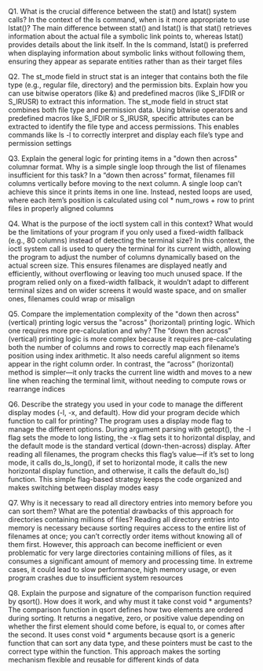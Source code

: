 Q1. What is the crucial difference between the stat() and lstat() system calls? In the context of the ls command, when is it more appropriate to use lstat()?
The main difference between stat() and lstat() is that stat() retrieves information about the actual file a symbolic link points to, whereas lstat() provides details about the link itself. In the ls command, lstat() is preferred when displaying information about symbolic links without following them, ensuring they appear as separate entities rather than as their target files

Q2. The st_mode field in struct stat is an integer that contains both the file type (e.g., regular file, directory) and the permission bits. Explain how you can use bitwise operators (like &) and predefined macros (like S_IFDIR or S_IRUSR) to extract this information.
The st_mode field in struct stat combines both file type and permission data. Using bitwise operators and predefined macros like S_IFDIR or S_IRUSR, specific attributes can be extracted to identify the file type and access permissions. This enables commands like ls -l to correctly interpret and display each file’s type and permission settings

Q3. Explain the general logic for printing items in a "down then across" columnar format. Why is a simple single loop through the list of filenames insufficient for this task?
In a “down then across” format, filenames fill columns vertically before moving to the next column. A single loop can’t achieve this since it prints items in one line. Instead, nested loops are used, where each item’s position is calculated using col * num_rows + row to print files in properly aligned columns

Q4. What is the purpose of the ioctl system call in this context? What would be the limitations of your program if you only used a fixed-width fallback (e.g., 80 columns) instead of detecting the terminal size?
In this context, the ioctl system call is used to query the terminal for its current width, allowing the program to adjust the number of columns dynamically based on the actual screen size. This ensures filenames are displayed neatly and efficiently, without overflowing or leaving too much unused space. If the program relied only on a fixed-width fallback, it wouldn’t adapt to different terminal sizes  and on wider screens it would waste space, and on smaller ones, filenames could wrap or misalign

Q5. Compare the implementation complexity of the "down then across" (vertical) printing logic versus the "across" (horizontal) printing logic. Which one requires more pre-calculation and why?
The “down then across” (vertical) printing logic is more complex because it requires pre-calculating both the number of columns and rows to correctly map each filename’s position using index arithmetic. It also needs careful alignment so items appear in the right column order. In contrast, the “across” (horizontal) method is simpler—it only tracks the current line width and moves to a new line when reaching the terminal limit, without needing to compute rows or rearrange indices

Q6. Describe the strategy you used in your code to manage the different display modes (-l, -x, and default). How did your program decide which function to call for printing?
The program uses a display mode flag to manage the different options. During argument parsing with getopt(), the -l flag sets the mode to long listing, the -x flag sets it to horizontal display, and the default mode is the standard vertical (down-then-across) display. After reading all filenames, the program checks this flag’s value—if it’s set to long mode, it calls do_ls_long(), if set to horizontal mode, it calls the new horizontal display function, and otherwise, it calls the default do_ls() function. This simple flag-based strategy keeps the code organized and makes switching between display modes easy

Q7. Why is it necessary to read all directory entries into memory before you can sort them? What are the potential drawbacks of this approach for directories containing millions of files?
Reading all directory entries into memory is necessary because sorting requires access to the entire list of filenames at once; you can’t correctly order items without knowing all of them first. However, this approach can become inefficient or even problematic for very large directories containing millions of files, as it consumes a significant amount of memory and processing time. In extreme cases, it could lead to slow performance, high memory usage, or even program crashes due to insufficient system resources

Q8. Explain the purpose and signature of the comparison function required by qsort(). How does it work, and why must it take const void * arguments?
The comparison function in qsort defines how two elements are ordered during sorting. It returns a negative, zero, or positive value depending on whether the first element should come before, is equal to, or comes after the second. It uses const void * arguments because qsort is a generic function that can sort any data type, and these pointers must be cast to the correct type within the function. This approach makes the sorting mechanism flexible and reusable for different kinds of data
